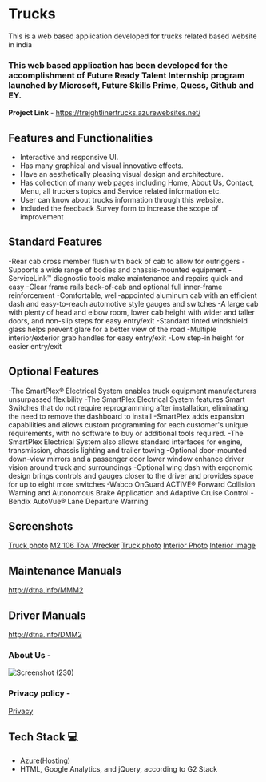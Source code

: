 # Trucks

This is a web based application developed for trucks related based website in india

### This web based application has been developed for the accomplishment of Future Ready Talent Internship program launched by Microsoft, Future Skills Prime, Quess, Github and EY.

**Project Link** - https://freightlinertrucks.azurewebsites.net/


## Features and Functionalities 

- Interactive and responsive UI.
- Has many graphical and visual innovative effects.
- Have an aesthetically pleasing visual design and architecture.
- Has collection of many web pages including Home, About Us, Contact, Menu, all truckers topics and Service related information etc.
- User can know about trucks information through this website.
- Included the feedback Survey form to increase the scope of improvement 

## Standard Features

-Rear cab cross member flush with back of cab to allow for outriggers
-Supports a wide range of bodies and chassis-mounted equipment
-ServiceLink™ diagnostic tools make maintenance and repairs quick and easy
-Clear frame rails back-of-cab and optional full inner-frame reinforcement
-Comfortable, well-appointed aluminum cab with an efficient dash and easy-to-reach automotive style gauges and switches
-A large cab with plenty of head and elbow room, lower cab height with wider and taller doors, and non-slip steps for easy entry/exit
-Standard tinted windshield glass helps prevent glare for a better view of the road
-Multiple interior/exterior grab handles for easy entry/exit
-Low step-in height for easier entry/exit

## Optional Features

-The SmartPlex® Electrical System enables truck equipment manufacturers unsurpassed flexibility
-The SmartPlex Electrical System features Smart Switches that do not require reprogramming after installation, eliminating the need to remove the dashboard to install
-SmartPlex adds expansion capabilities and allows custom programming for each customer's unique requirements, with no software to buy or additional tools required.
-The SmartPlex Electrical System also allows standard interfaces for engine, transmission, chassis lighting and trailer towing
-Optional door-mounted down-view mirrors and a passenger door lower window enhance driver vision around truck and surroundings
-Optional wing dash with ergonomic design brings controls and gauges closer to the driver and provides space for up to eight more switches
-Wabco OnGuard ACTIVE® Forward Collision Warning and Autonomous Brake Application and Adaptive Cruise Control
-Bendix AutoVue® Lane Departure Warning 

## Screenshots
[Truck photo](https://user-images.githubusercontent.com/104090204/175786264-73c34a09-8080-49cf-ba8e-749b7520b6eb.jpg)
[M2 106 Tow Wrecker](https://user-images.githubusercontent.com/104090204/175786499-3c3a46bf-380e-43e4-bf43-6d09b7abc8e3.jpg)
[Truck photo](https://user-images.githubusercontent.com/104090204/175786533-6acaba9c-d0d9-4c3f-af82-d3509e8d15e7.jpg)
[Interior Photo](https://user-images.githubusercontent.com/104090204/175786700-e49490e5-5733-4186-8179-3936775e86ce.jpg)
[Interior Image ](https://user-images.githubusercontent.com/104090204/175786710-36e175b6-0e72-4eb6-a6b1-0724a7c9a120.jpg)

## Maintenance Manuals

http://dtna.info/MMM2

## Driver Manuals

http://dtna.info/DMM2

### About Us -

![Screenshot (230)](https://user-images.githubusercontent.com/104090204/175788846-f14ebd91-c659-4401-9e96-9d1cd812113c.png)

### Privacy policy -

[Privacy](https://user-images.githubusercontent.com/104090204/175787907-a243fed0-3c71-48f2-9a43-6d183af35140.png)


## Tech Stack 💻

- [Azure(Hosting)](https://azure.microsoft.com/en-in/features/azure-portal/)
- HTML, Google Analytics, and jQuery, according to G2 Stack


